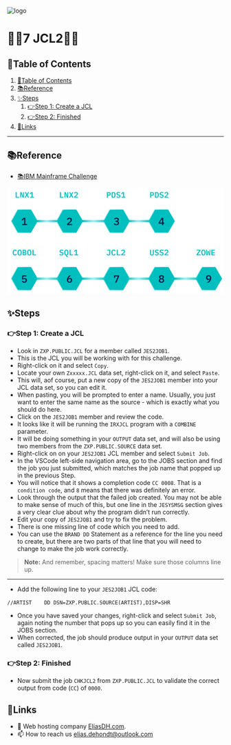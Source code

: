 ![logo](https://eliasdh.com/assets/media/images/logo-github.png)
# 💙🤍7 JCL2🤍💙

## 📘Table of Contents

1. [📘Table of Contents](#📘table-of-contents)
2. [📚Reference](#📚reference)
3. [✨Steps](#✨steps)
    1. [👉Step 1: Create a JCL](#👉step-1-create-a-jcl)
    2. [👉Step 2: Finished](#👉step-2-finished)
4. [🔗Links](#🔗links)

---

## 📚Reference

- [📚IBM Mainframe Challenge](https://ibmzxplore-static.s3.eu-gb.cloud-object-storage.appdomain.cloud/JCL2.pdf)

![IBM Fundamentals](/Images/IBM-Advanced.png)

## ✨Steps

### 👉Step 1: Create a JCL

- Look in `ZXP.PUBLIC.JCL` for a member called `JES2JOB1`.
- This is the JCL you will be working with for this challenge.
- Right-click on it and select `Copy`.
- Locate your own `Zxxxxx.JCL` data set, right-click on it, and select `Paste`.
- This will, aof course, put a new copy of the `JES2JOB1` member into your JCL data set, so you can edit it.
- When pasting, you will be prompted to enter a name. Usually, you just want to enter the same name as the source - which is exactly what you should do here.
- Click on the `JES2JOB1` member and review the code.
- It looks like it will be running the `IRXJCL` program with a `COMBINE` parameter.
- It will be doing something in your `OUTPUT` data set, and will also be using two members from the `ZXP.PUBLIC.SOURCE` data set.
- Right-click on on your `JES2JOB1` JCL member and select `Submit Job`.
- In the VSCode left-side navigation area, go to the JOBS section and find the job you just submitted, which matches the job name that popped up in the previous Step.
- You will notice that it shows a completion code `CC 0008`. That is a `condition code`, and `8` means that there was definitely an error.
- Look through the output that the failed job created. You may not be able to make sense of much of this, but one line in the `JESYSMSG` section gives a very clear clue about why the program didn’t run correctly.
- Edit your copy of `JES2JOB1` and try to fix the problem.
- There is one missing line of code which you need to add.
- You can use the `BRAND DD` Statement as a reference for the line you need to create, but there are two parts of that line that you will need to change to make the job work correctly.

> **Note:** And remember, spacing matters! Make sure those columns line up.

---

- Add the following line to your `JES2JOB1` JCL code:
```jcl
//ARTIST    DD DSN=ZXP.PUBLIC.SOURCE(ARTIST),DISP=SHR
```

- Once you have saved your changes, right-click and select `Submit Job`, again noting the number that pops up so you can easily find it in the JOBS section.
- When corrected, the job should produce output in your `OUTPUT` data set called `JES2JOB1`.

### 👉Step 2: Finished

- Now submit the job `CHKJCL2` from `ZXP.PUBLIC.JCL` to validate the correct output from code (`CC`) of `0000`.

## 🔗Links
- 👯 Web hosting company [EliasDH.com](https://eliasdh.com).
- 📫 How to reach us elias.dehondt@outlook.com